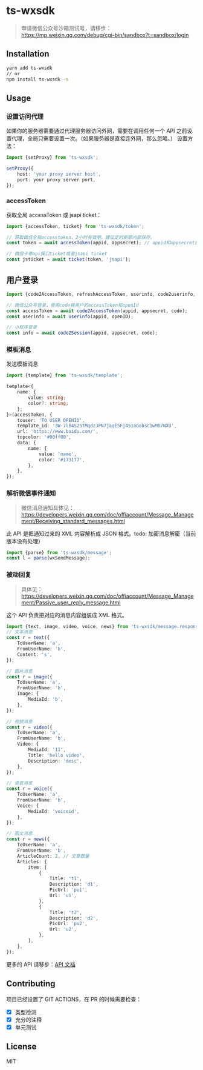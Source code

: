 # ts-wxsdk

> 申请微信公众号沙箱测试号，请移步：https://mp.weixin.qq.com/debug/cgi-bin/sandbox?t=sandbox/login

## Installation

```bash
yarn add ts-wxsdk
// or
npm install ts-wxsdk -s
```

## Usage

### 设置访问代理

如果你的服务器需要通过代理服务器访问外网，需要在调用任何一个 API 之前设置代理，全局只需要设置一次。（如果服务器是直接连外网，那么忽略。）
设置方法：

```typescript
import {setProxy} from 'ts-wxsdk';

setProxy({
    host: 'your proxy server host',
    port: your proxy server port,
});
```

### accessToken

获取全局 accessToken 或 jsapi ticket：

```typescript
import {accessToken, ticket} from 'ts-wxsdk/token';

// 获取微信全局accesstoken，2小时有效期，建议定时刷新内部保存。
const token = await accessToken(appid, appsecret); // appid和appsecret在微信公众号管理后台获取

// 微信卡券api接口ticket或者jsapi ticket
const jsticket = await ticket(token, 'jsapi');
```

## 用户登录

```typescript
import {code2AccessToken, refreshAccessToken, userinfo, code2userinfo, code2Session} from 'ts-wxsdk/user';

// 微信公众号登录，使用code换用户的accessToken和openId
const accessToken = await code2AccessToken(appid, appsecret, code);
const userinfo = await userinfo(appid, openID);

// 小程序登录
const info = await code2Session(appid, appsecret, code);
```

### 模板消息

发送模板消息

```typescript
import {template} from 'ts-wxsdk/template';

template<{
    name: {
        value: string;
        color?: string;
    };
}>(accessToken, {
    touser: 'TO USER OPENID',
    template_id: '3W-7l84S25TMqdzJPN7jaqE5Fj451aGobsc1wMD7NXU',
    url: 'https://www.baidu.com/',
    topcolor: '#00ff00',
    data: {
        name: {
            value: 'name',
            color: '#173177',
        },
    },
});
```

### 解析微信事件通知

> 微信消息通知具体见：https://developers.weixin.qq.com/doc/offiaccount/Message_Management/Receiving_standard_messages.html

此 API 是把通知过来的 XML 内容解析成 JSON 格式。todo: 加密消息解密（当前版本没有处理）

```typescript
import {parse} from 'ts-wxsdk/message';
const l = parse(wxSendMessage);
```

### 被动回复

> 具体见：https://developers.weixin.qq.com/doc/offiaccount/Message_Management/Passive_user_reply_message.html

这个 API 负责把对应的消息内容组装成 XML 格式。

```typescript
import {text, image, video, voice, news} from 'ts-wxsdk/message.response';
// 文本消息
const r = text({
    ToUserName: 'a',
    FromUserName: 'b',
    Content: 's',
});

// 图片消息
const r = image({
    ToUserName: 'a',
    FromUserName: 'b',
    Image: {
        MediaId: 'b',
    },
});

// 视频消息
const r = video({
    ToUserName: 'a',
    FromUserName: 'b',
    Video: {
        MediaId: '11',
        Title: 'hello video',
        Description: 'desc',
    },
});

// 语音消息
const r = voice({
    ToUserName: 'a',
    FromUserName: 'b',
    Voice: {
        MediaId: 'voiceid',
    },
});

// 图文消息
const r = news({
    ToUserName: 'a',
    FromUserName: 'b',
    ArticleCount: 2, // 文章数量
    Articles: {
        item: [
            {
                Title: 't1',
                Description: 'd1',
                PicUrl: 'pu1',
                Url: 'u1',
            },
            {
                Title: 't2',
                Description: 'd2',
                PicUrl: 'pu2',
                Url: 'u2',
            },
        ],
    },
});
```

更多的 API 请移步：[API 文档](https://jimyan.github.io/ts-wxsdk/)

## Contributing

项目已经设置了 GIT ACTIONS，在 PR 的时候需要检查：

-   [x] 类型检测
-   [x] 充分的注释
-   [x] 单元测试

## License

MIT
